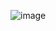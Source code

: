 ![image](https://user-images.githubusercontent.com/88012780/164319818-3e1859e3-ad80-44cf-90fb-ca7c4eb595ff.png)
